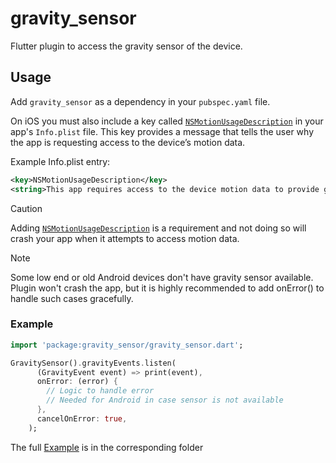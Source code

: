 # gravity_sensor

Flutter plugin to access the gravity sensor of the device.

## Usage

Add `gravity_sensor` as a dependency in your `pubspec.yaml` file.
  
On iOS you must also include a key called [`NSMotionUsageDescription`](https://developer.apple.com/documentation/bundleresources/information_property_list/nsmotionusagedescription) in your app's `Info.plist` file. This key provides a message that tells the user why the app is requesting access to the device’s motion data.

Example Info.plist entry:

```xml
<key>NSMotionUsageDescription</key>
<string>This app requires access to the device motion data to provide gravity information.</string>
```

> [!CAUTION]
>
> Adding [`NSMotionUsageDescription`](https://developer.apple.com/documentation/bundleresources/information_property_list/nsmotionusagedescription) is a requirement and not doing so will crash your app when it attempts to access motion data.

> [!NOTE]
>
> Some low end or old Android devices don't have gravity sensor available. Plugin won't crash the app,
> but it is highly recommended to add onError() to handle such cases gracefully.

### Example

```dart
import 'package:gravity_sensor/gravity_sensor.dart';

GravitySensor().gravityEvents.listen(
      (GravityEvent event) => print(event),
      onError: (error) {
        // Logic to handle error
        // Needed for Android in case sensor is not available
      },
      cancelOnError: true,
    );
```

The full [Example][example] is in the corresponding folder

[example]: https://github.com/MadBrains/Gravity-Sensor-Flutter/tree/main/example